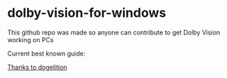 # dolby-vision-for-windows

This github repo was made so anyone can contribute to get Dolby Vision working on PCs

Current best known guide:




[Thanks to dogelition](https://linustechtips.com/topic/1145733-get-dolby-vision-instead-of-hdr10-on-windows-10/?do=findComment&comment=16314256](https://linustechtips.com/topic/1145733-get-dolby-vision-instead-of-hdr10-on-windows-10/?do=findComment&comment=16297672)https://linustechtips.com/topic/1145733-get-dolby-vision-instead-of-hdr10-on-windows-10/?do=findComment&comment=16297672)
